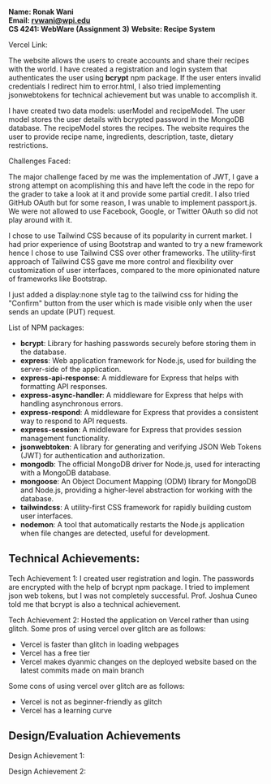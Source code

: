 **Name: Ronak Wani**  
**Email: rvwani@wpi.edu**  
**CS 4241: WebWare (Assignment 3)**
**Website: Recipe System**

Vercel Link:

The website allows the users to create accounts and share their recipes with the world. I have created a registration and login system
that authenticates the user using **bcrypt** npm package. If the user enters invalid credentials I redirect him to error.html, I also
tried implementing jsonwebtokens for technical achievement but was unable to accomplish it.

I have created two data models: userModel and recipeModel. The user model stores the user details with bcrypted password in the MongoDB
database. The recipeModel stores the recipes. The website requires the user to provide recipe name, ingredients,
description, taste, dietary restrictions.

Challenges Faced:

The major challenge faced by me was the implementation of JWT, I gave a strong attempt on acomplishing this and have left the code
in the repo for the grader to take a look at it and provide some partial credit. I also tried GitHub OAuth but for some reason,
I was unable to implement passport.js. We were not allowed to use Facebook, Google, or Twitter OAuth so did not play around with it.

I chose to use Tailwind CSS because of its popularity in current market. I had prior experience of using Bootstrap and wanted
to try a new framework hence I chose to use Tailwind CSS over other frameworks.
The utility-first approach of Tailwind CSS gave me more control and flexibility over customization of user interfaces, 
compared to the more opinionated nature of frameworks like Bootstrap.

I just added a display:none style tag to the tailwind css for hiding the "Confirm" button from the user
which is made visible only when the user sends an update (PUT) request.

List of NPM packages:
- **bcrypt**: Library for hashing passwords securely before storing them in the database.  
- **express**: Web application framework for Node.js, used for building the server-side of the application. 
- **express-api-response**: A middleware for Express that helps with formatting API responses. 
- **express-async-handler**: A middleware for Express that helps with handling asynchronous errors. 
- **express-respond**: A middleware for Express that provides a consistent way to respond to API requests. 
- **express-session**: A middleware for Express that provides session management functionality. 
- **jsonwebtoken**: A library for generating and verifying JSON Web Tokens (JWT) for authentication and authorization. 
- **mongodb**: The official MongoDB driver for Node.js, used for interacting with a MongoDB database. 
- **mongoose**: An Object Document Mapping (ODM) library for MongoDB and Node.js, providing a higher-level abstraction for working with the database. 
- **tailwindcss**: A utility-first CSS framework for rapidly building custom user interfaces. 
- **nodemon**: A tool that automatically restarts the Node.js application when file changes are detected, useful for development.


## Technical Achievements:

Tech Achievement 1: I created user registration and login. The passwords are encrypted with the help of bcrypt npm
package. I tried to implement json web tokens, but I was not completely successful. Prof. Joshua Cuneo told me that 
bcrypt is also a technical achievement.

Tech Achievement 2: Hosted the application on Vercel rather than using glitch.
Some pros of using vercel over glitch are as follows:
- Vercel is faster than glitch in loading webpages
- Vercel has a free tier
- Vercel makes dyanmic changes on the deployed website based on the latest commits made on main branch  

Some cons of using vercel over glitch are as follows:
- Vercel is not as beginner-friendly as glitch
- Vercel has a learning curve

## Design/Evaluation Achievements
Design Achievement 1:   

Design Achievement 2: